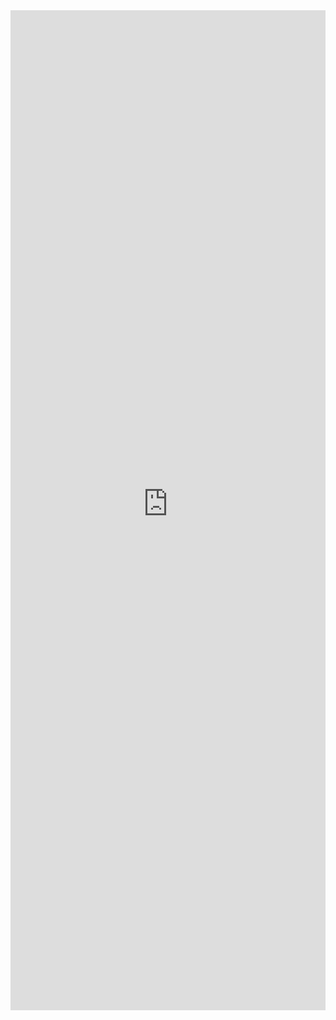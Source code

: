 <iframe 
    title='DetailsList Custom Item Rows Example'
    src='https://fabricweb.z5.web.core.windows.net/pr-deploy-site/refs/heads/master/fabric-website-resources/dist/index.html#/examples/detailslist/customitemrows?docsExample=true'
    frameborder='no'
    height='1600'
    style='width: 100%;'
>